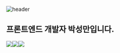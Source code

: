 ![header](https://capsule-render.vercel.app/api?type=waving&color=auto&height=100&section=header&text=Sungman's%20Git&fontSize=40&fontAlign=80&stroke=000000)

## 프론트엔드 개발자 박성만입니다.

<img src="https://img.shields.io/badge/HTML5-orange" /><img src="https://img.shields.io/badge/CSS3-blue" /><img src="https://img.shields.io/badge/Javascript-yellow" />
